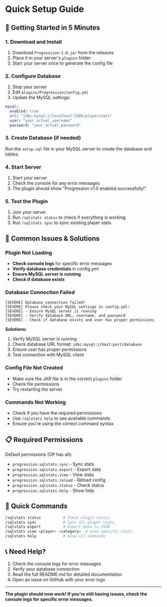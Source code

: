# Quick Setup Guide

## 🚀 Getting Started in 5 Minutes

### 1. Download and Install
1. Download `Progression-1.0.jar` from the releases
2. Place it in your server's `plugins` folder
3. Start your server once to generate the config file

### 2. Configure Database
1. Stop your server
2. Edit `plugins/Progression/config.yml`
3. Update the MySQL settings:

```yaml
mysql:
  enabled: true
  url: "jdbc:mysql://localhost:3306/playerstats"
  user: "your_actual_username"
  password: "your_actual_password"
```

### 3. Create Database (if needed)
Run the `setup.sql` file in your MySQL server to create the database and tables.

### 4. Start Server
1. Start your server
2. Check the console for any error messages
3. The plugin should show "Progression v1.0 enabled successfully!"

### 5. Test the Plugin
1. Join your server
2. Run `/sqlstats status` to check if everything is working
3. Run `/sqlstats sync` to sync existing player stats

## 🔧 Common Issues & Solutions

### Plugin Not Loading
- **Check console logs** for specific error messages
- **Verify database credentials** in config.yml
- **Ensure MySQL server is running**
- **Check if database exists**

### Database Connection Failed
```
[SEVERE] Database connection failed!
[SEVERE] Please check your MySQL settings in config.yml:
[SEVERE] - Ensure MySQL server is running
[SEVERE] - Verify database URL, username, and password
[SEVERE] - Check if database exists and user has proper permissions
```

**Solutions:**
1. Verify MySQL server is running
2. Check database URL format: `jdbc:mysql://host:port/database`
3. Ensure user has proper permissions
4. Test connection with MySQL client

### Config File Not Created
- Make sure the JAR file is in the correct `plugins` folder
- Check file permissions
- Try restarting the server

### Commands Not Working
- Check if you have the required permissions
- Use `/sqlstats help` to see available commands
- Ensure you're using the correct command syntax

## 📋 Required Permissions

Default permissions (OP has all):
- `progression.sqlstats.sync` - Sync stats
- `progression.sqlstats.export` - Export data
- `progression.sqlstats.view` - View stats
- `progression.sqlstats.reload` - Reload config
- `progression.sqlstats.status` - Check status
- `progression.sqlstats.help` - Show help

## 🎯 Quick Commands

```bash
/sqlstats status          # Check plugin status
/sqlstats sync            # Sync all player stats
/sqlstats export          # Export data to JSON
/sqlstats view <player> <category>  # View specific stats
/sqlstats help            # Show all commands
```

## 📞 Need Help?

1. Check the console logs for error messages
2. Verify your database connection
3. Read the full README.md for detailed documentation
4. Open an issue on GitHub with your error logs

---

**The plugin should now work! If you're still having issues, check the console logs for specific error messages.** 